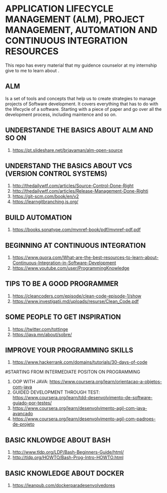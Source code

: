 # APPLICATION LIFECYCLE MANAGEMENT (ALM), PROJECT MANAGEMENT,  AUTOMATION AND CONTINUOUS INTEGRATION RESOURCES

This repo has every material that my guidence counselor at my internship give to me to learn about .
## ALM
Is a set of tools and concepts that help us to create strategies to manage projects of Software development. It covers everything that has to do with the lifecycle of a software. Starting with a piece of paper and go over all the development process, including maintence and so on.

## UNDERSTANDE THE BASICS ABOUT ALM AND SO ON
1. https://pt.slideshare.net/brjavaman/alm-open-source

## UNDERSTAND THE BASICS ABOUT VCS (VERSION CONTROL SYSTEMS)
1. http://thedailywtf.com/articles/Source-Control-Done-Right
1. http://thedailywtf.com/articles/Release-Management-Done-Righti
1. https://git-scm.com/book/en/v2
1. https://learngitbranching.js.org/

## BUILD AUTOMATION
1. https://books.sonatype.com/mvnref-book/pdf/mvnref-pdf.pdf

## BEGINNING AT CONTINUOUS INTEGRATION
1. https://www.quora.com/What-are-the-best-resources-to-learn-about-Continuous-Integration-in-Software-Development
1. https://www.youtube.com/user/ProgrammingKnowledge

## TIPS TO BE A GOOD PROGRAMMER 
1. https://cleancoders.com/episode/clean-code-episode-1/show
1. https://www.investigatii.md/uploads/resurse/Clean_Code.pdf


## SOME PEOPLE TO GET INSPIRATION 
1. https://twitter.com/tottinge
1. https://java.mn/about/sobre/

## IMPROVE YOUR PROGRAMMING SKILLS 
1. https://www.hackerrank.com/domains/tutorials/30-days-of-code



#STARTING FROM INTERMEDIATE POSITON ON PROGRAMMING
1. OOP WITH JAVA: https://www.coursera.org/learn/orientacao-a-objetos-com-java
1. GUIDED DEVELOPMENT THROUGH TEST: https://www.coursera.org/learn/tdd-desenvolvimento-de-software-guiado-por-testes/
1. https://www.coursera.org/learn/desenvolvimento-agil-com-java-avancado
1. https://www.coursera.org/learn/desenvolvimento-agil-com-padroes-de-projeto

## BASIC KNLOWDGE ABOUT BASH
1. http://www.tldp.org/LDP/Bash-Beginners-Guide/html/
1. http://tldp.org/HOWTO/Bash-Prog-Intro-HOWTO.html

## BASIC KNOWLEDGE ABOUT DOCKER
1. https://leanpub.com/dockerparadesenvolvedores
